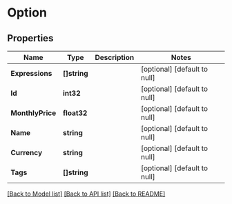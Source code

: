 # Option

## Properties
Name | Type | Description | Notes
------------ | ------------- | ------------- | -------------
**Expressions** | **[]string** |  | [optional] [default to null]
**Id** | **int32** |  | [optional] [default to null]
**MonthlyPrice** | **float32** |  | [optional] [default to null]
**Name** | **string** |  | [optional] [default to null]
**Currency** | **string** |  | [optional] [default to null]
**Tags** | **[]string** |  | [optional] [default to null]

[[Back to Model list]](../README.md#documentation-for-models) [[Back to API list]](../README.md#documentation-for-api-endpoints) [[Back to README]](../README.md)


